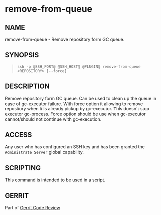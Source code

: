 remove-from-queue
=====================

NAME
----
remove-from-queue - Remove repository form GC queue.

SYNOPSIS
--------
>     ssh -p @SSH_PORT@ @SSH_HOST@ @PLUGIN@ remove-from-queue <REPOSITORY> [--force]

DESCRIPTION
-----------
Remove repository form GC queue. Can be used to clean up the queue in case of gc-executor failure.
With force option it allowing to remove repository when it is already pickup by gc-executor.
This doesn't stop executor gc-process. Force option should be use when gc-executor cannot/should not
continue with gc-execution.

ACCESS
------
Any user who has configured an SSH key and has been granted the
`Administrate Server` global capability.

SCRIPTING
---------
This command is intended to be used in a script.

GERRIT
------
Part of [Gerrit Code Review](../../../Documentation/index.html)
